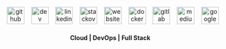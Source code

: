 
<!-- <table><tbody><tr><td> 
  
![GitHub metrics](https://metrics.lecoq.io/JeanMGirard)  

</td><td>
      
[![Top Langs](https://github-readme-stats.vercel.app/api/top-langs/?username=JeanMGirard)](https://github.com/anuraghazra/github-readme-stats)
      
</td></tr></tbody></table> -->



<div style="align:center;" align="center">

&nbsp;&nbsp;  [<img src='https://cdn.jsdelivr.net/npm/simple-icons@3.0.1/icons/github.svg' alt='github' height='40'>](https://github.com/JeanMGirard)
&nbsp;&nbsp;  [<img src='https://cdn.jsdelivr.net/npm/simple-icons@3.0.1/icons/dev-dot-to.svg' alt='dev' height='40'>](https://dev.to/jeanmgirard)
&nbsp;&nbsp;  [<img src='https://cdn.jsdelivr.net/npm/simple-icons@3.0.1/icons/linkedin.svg' alt='linkedin' height='40'>](https://www.linkedin.com/in/jeanmgirard)
&nbsp;&nbsp;  [<img src='https://cdn.jsdelivr.net/npm/simple-icons@3.0.1/icons/stackoverflow.svg' alt='stackoverflow' height='40'>](https://stackoverflow.com/users/7011649/jeanmgirard)
&nbsp;&nbsp;  [<img src='https://cdn.jsdelivr.net/npm/simple-icons@3.0.1/icons/icloud.svg' alt='website' height='40'>](https://jeanmgirard.com)
&nbsp;&nbsp;  [<img src='https://cdn.jsdelivr.net/npm/simple-icons@3.0.1/icons/docker.svg' alt='docker' height='40'>](https://hub.docker.com/u/jeanmgirard)
&nbsp;&nbsp;  [<img src='https://cdn.jsdelivr.net/npm/simple-icons@3.0.1/icons/gitlab.svg' alt='gitlab' height='40'>](https://gitlab.com/JeanMGirard)
&nbsp;&nbsp;  [<img src='https://cdn.jsdelivr.net/npm/simple-icons@3.0.1/icons/medium.svg' alt='medium' height='40'>](https://medium.com/@jeanmgirard.7)
&nbsp;&nbsp;  [<img src='https://cdn.jsdelivr.net/npm/simple-icons@3.0.1/icons/googlecloud.svg' alt='google cloud' height='40'>](https://g.dev/jeanmgirard)

#### Cloud | DevOps | Full Stack
  
</div>
